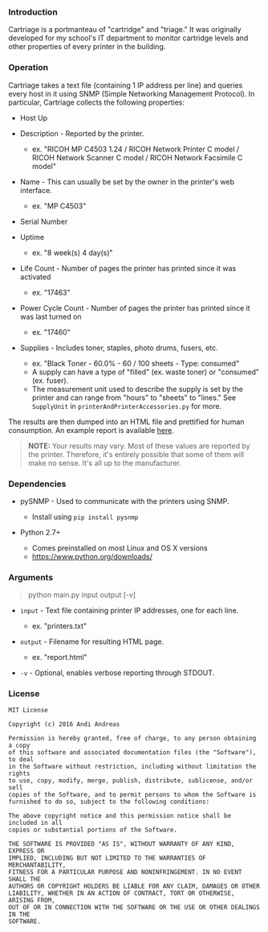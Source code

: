 ### Introduction

Cartriage is a portmanteau of "cartridge" and "triage." It was originally developed for my school's IT department to monitor cartridge levels and other properties of every printer in the building.

### Operation

Cartriage takes a text file (containing 1 IP address per line) and queries every host in it using SNMP (Simple Networking Management Protocol). In particular, Cartriage collects the following properties:

* Host Up

* Description - Reported by the printer.
	* ex. "RICOH MP C4503 1.24 / RICOH Network Printer C model / RICOH Network Scanner C model / RICOH Network Facsimile C model"

* Name - This can usually be set by the owner in the printer's web interface.
	* ex. "MP C4503"

* Serial Number

* Uptime
	* ex. "8 week(s) 4 day(s)"

* Life Count - Number of pages the printer has printed since it was activated
	* ex. "17463"

* Power Cycle Count - Number of pages the printer has printed since it was last turned on
	* ex. "17460"

* Supplies - Includes toner, staples, photo drums, fusers, etc.
	* ex. "Black Toner - 60.0% - 60 / 100 sheets - Type: consumed"
	* A supply can have a type of "filled" (ex. waste toner) or "consumed" (ex. fuser).
	* The measurement unit used to describe the supply is set by the printer and can range from "hours" to "sheets" to "lines." See `SupplyUnit` in `printerAndPrinterAccessories.py` for more.

The results are then dumped into an HTML file and prettified for human consumption. An example report is available [here](here).

> **NOTE:** Your results may vary. Most of these values are reported by the printer. Therefore, it's entirely possible that some of them will make no sense. It's all up to the manufacturer.

### Dependencies

* pySNMP - Used to communicate with the printers using SNMP.
	* Install using `pip install pysnmp`

* Python 2.7+
	* Comes preinstalled on most Linux and OS X versions
	* https://www.python.org/downloads/

### Arguments

> python main.py input output [-v]

* `input` - Text file containing printer IP addresses, one for each line.
	* ex. "printers.txt"

* `output` - Filename for resulting HTML page.
	* ex. "report.html"

* `-v` - Optional, enables verbose reporting through STDOUT.

### License

```
MIT License

Copyright (c) 2016 Andi Andreas

Permission is hereby granted, free of charge, to any person obtaining a copy
of this software and associated documentation files (the "Software"), to deal
in the Software without restriction, including without limitation the rights
to use, copy, modify, merge, publish, distribute, sublicense, and/or sell
copies of the Software, and to permit persons to whom the Software is
furnished to do so, subject to the following conditions:

The above copyright notice and this permission notice shall be included in all
copies or substantial portions of the Software.

THE SOFTWARE IS PROVIDED "AS IS", WITHOUT WARRANTY OF ANY KIND, EXPRESS OR
IMPLIED, INCLUDING BUT NOT LIMITED TO THE WARRANTIES OF MERCHANTABILITY,
FITNESS FOR A PARTICULAR PURPOSE AND NONINFRINGEMENT. IN NO EVENT SHALL THE
AUTHORS OR COPYRIGHT HOLDERS BE LIABLE FOR ANY CLAIM, DAMAGES OR OTHER
LIABILITY, WHETHER IN AN ACTION OF CONTRACT, TORT OR OTHERWISE, ARISING FROM,
OUT OF OR IN CONNECTION WITH THE SOFTWARE OR THE USE OR OTHER DEALINGS IN THE
SOFTWARE.
```
